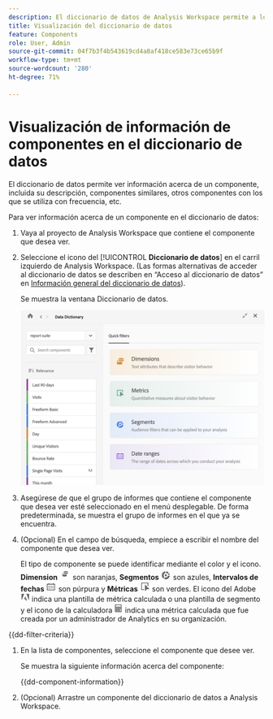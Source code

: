 ```yaml
---
description: El diccionario de datos de Analysis Workspace permite a los usuarios catalogar y seguir los distintos componentes de Analysis Workspace, incluido su uso previsto, cuáles están aprobados, cuáles son duplicados, etc.
title: Visualización del diccionario de datos
feature: Components
role: User, Admin
source-git-commit: 04f7b3f4b543619cd4a8af418ce583e73ce65b9f
workflow-type: tm+mt
source-wordcount: '280'
ht-degree: 71%

---
```


# Visualización de información de componentes en el diccionario de datos

El diccionario de datos permite ver información acerca de un componente, incluida su descripción, componentes similares, otros componentes con los que se utiliza con frecuencia, etc.

Para ver información acerca de un componente en el diccionario de datos:

1. Vaya al proyecto de Analysis Workspace que contiene el componente que desea ver.

1. Seleccione el icono del [!UICONTROL **Diccionario de datos**] en el carril izquierdo de Analysis Workspace. (Las formas alternativas de acceder al diccionario de datos se describen en “Acceso al diccionario de datos” en [Información general del diccionario de datos](/help/analyze/analysis-workspace/components/data-dictionary/data-dictionary-overview.md)).

   Se muestra la ventana Diccionario de datos.

   ![data-dictionary.png](assets/data-dictionary.png)

   <!--double-check this screenshot. I mocked the admin view up a bit to get rid of the Dictionary health tab.-->

1. Asegúrese de que el grupo de informes que contiene el componente que desea ver esté seleccionado en el menú desplegable. De forma predeterminada, se muestra el grupo de informes en el que ya se encuentra.

1. (Opcional) En el campo de búsqueda, empiece a escribir el nombre del componente que desea ver.

   El tipo de componente se puede identificar mediante el color y el icono. **Dimension** ![Dimension](assets/dimension-icon.png) son naranjas, **Segmentos** ![Icono de segmento](assets/segment-icon.png) son azules, **Intervalos de fechas** ![Icono de intervalo de fechas](assets/date-range-icon.png) son púrpura y **Métricas** ![Icono de métrica](assets/default-metric-icon.png) son verdes. El icono del Adobe ![Icono de Adobe](assets/default-calc-metric-icon.png) indica una plantilla de métrica calculada o una plantilla de segmento y el icono de la calculadora ![Icono de calculadora](assets/calculated-metric-icon-created.png) indica una métrica calculada que fue creada por un administrador de Analytics en su organización.

{{dd-filter-criteria}}

1. En la lista de componentes, seleccione el componente que desee ver.

   Se muestra la siguiente información acerca del componente:

   {{dd-component-information}}

1. (Opcional) Arrastre un componente del diccionario de datos a Analysis Workspace.